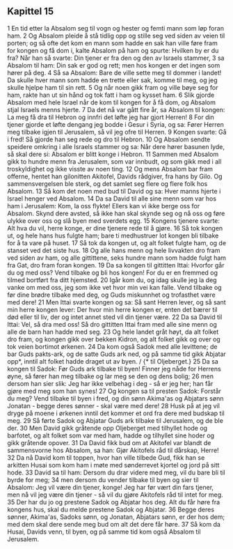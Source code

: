 ## Kapittel 15

1 En tid etter la Absalom seg til vogn og hester og femti mann som løp foran ham.
2 Og Absalom pleide å stå tidlig opp og stille seg ved siden av veien til porten; og så ofte det kom en mann som hadde en sak han ville føre fram for kongen og få dom i, kalte Absalom på ham og spurte: Hvilken by er du fra? Når han så svarte: Din tjener er fra den og den av Israels stammer,
3 sa Absalom til ham: Din sak er god og rett; men hos kongen er det ingen som hører på deg.
4 Så sa Absalom: Bare de ville sette meg til dommer i landet! Da skulle hver mann som hadde en trette eller sak, komme til meg, og jeg skulle hjelpe ham til sin rett.
5 Og når noen gikk fram og ville bøye seg for ham, rakte han ut sin hånd og tok fatt i ham og kysset ham.
6 Slik gjorde Absalom med hele Israel når de kom til kongen for å få dom, og Absalom stjal Israels menns hjerte.
7 Da det nå var gått fire år, sa Absalom til kongen: La meg få dra til Hebron og innfri det løfte jeg har gjort Herren!
8 For din tjener gjorde et løfte dengang jeg bodde i Gesur i Syria, og sa: Fører Herren meg tilbake igjen til Jerusalem, så vil jeg ofre til Herren.
9 Kongen svarte: Gå i fred! Så gjorde han seg rede og dro til Hebron.
10 Og Absalom sendte speidere omkring i alle Israels stammer og sa: Når dere hører basunen lyde, så skal dere si: Absalom er blitt konge i Hebron.
11 Sammen med Absalom gikk to hundre menn fra Jerusalem, som var innbudt, og som gikk med i all troskyldighet og ikke visste av noen ting.
12 Og mens Absalom bar fram offerne, hentet han gilonitten Akitofel, Davids rådgiver, fra hans by Gilo. Og sammensvergelsen ble sterk, og det samlet seg flere og flere folk hos Absalom.
13 Så kom det noen med bud til David og sa: Hver manns hjerte i Israel henger ved Absalom.
14 Da sa David til alle sine menn som var hos ham i Jerusalem: Kom, la oss flykte! Ellers kan vi ikke berge oss for Absalom. Skynd dere avsted, så ikke han skal skynde seg og nå oss og føre ulykke over oss og slå byen med sverdets egg.
15 Kongens tjenere svarte: Alt hva du vil, herre konge, er dine tjenere rede til å gjøre.
16 Så tok kongen ut, og hele hans hus fulgte ham; bare ti medhustruer lot kongen bli tilbake for å ta vare på huset.
17 Så tok da kongen ut, og alt folket fulgte ham, og de stanset ved det siste hus.
18 Og alle hans menn og hele livvakten dro fram ved siden av ham, og alle gittittene, seks hundre mann som hadde fulgt ham fra Gat, dro fram foran kongen.
19 Da sa kongen til gittitten Ittai: Hvorfor går du og med oss? Vend tilbake og bli hos kongen! For du er en fremmed og tilmed bortført fra ditt hjemsted.
20 Igår kom du, og idag skulle jeg la deg vanke om med oss, jeg som ikke vet hvor min vei kan falle. Vend tilbake og før dine brødre tilbake med deg, og Guds miskunnhet og trofasthet være med dere!
21 Men Ittai svarte kongen og sa: Så sant Herren lever, og så sant min herre kongen lever: Der hvor min herre kongen er, enten det bærer til død eller til liv, der og intet annet sted vil din tjener være.
22 Da sa David til Ittai: Vel, så dra med oss! Så dro gittitten Ittai fram med alle sine menn og alle de barn han hadde med seg.
23 Og hele landet gråt høyt, da alt folket dro fram, og kongen gikk over bekken Kidron, og alt folket gikk og over og tok veien bortimot ørkenen.
24 Da kom også Sadok med alle levittene; de bar Guds pakts-ark, og de satte Guds ark ned, og på samme tid gikk Abjatar opp*, inntil alt folket hadde draget ut av byen. / {* til Oljeberget.}
25 Da sa kongen til Sadok: Før Guds ark tilbake til byen! Finner jeg nåde for Herrens øyne, så fører han meg tilbake og lar meg se den og dens bolig;
26 men dersom han sier slik: Jeg har ikke velbehag i deg - så er jeg her; han får gjøre med meg som han synes!
27 Og kongen sa til presten Sadok: Forstår du meg? Vend tilbake til byen i fred, og din sønn Akima'as og Abjatars sønn Jonatan - begge deres sønner - skal være med dere!
28 Husk på at jeg vil dryge på moene i ørkenen inntil det kommer et ord fra dere med budskap til meg.
29 Så førte Sadok og Abjatar Guds ark tilbake til Jerusalem, og de ble der.
30 Men David gikk gråtende opp Oljeberget med tilhyllet hode og barfotet, og alt folket som var med ham, hadde og tilhyllet sine hoder og gikk gråtende opover.
31 Da David fikk bud om at Akitofel var blandt de sammensvorne hos Absalom, sa han: Gjør Akitofels råd til dårskap, Herre!
32 Da nå David kom til toppen, hvor han ville tilbede Gud, fikk han se arkitten Husai som kom ham i møte med sønderrevet kjortel og jord på sitt hode.
33 David sa til ham: Dersom du drar videre med meg, vil du bare bli til byrde for meg;
34 men dersom du vender tilbake til byen og sier til Absalom: Jeg vil være din tjener, konge! Jeg har før vært din fars tjener, men nå vil jeg være din tjener - så vil du gjøre Akitofels råd til intet for meg.
35 Der har du jo og prestene Sadok og Abjatar hos deg. Alt du får høre fra kongens hus, skal du melde prestene Sadok og Abjatar.
36 Begge deres sønner, Akima'as, Sadoks sønn, og Jonatan, Abjatars sønn, er der hos dem; med dem skal dere sende meg bud om alt det dere får høre.
37 Så kom da Husai, Davids venn, til byen, og på samme tid kom også Absalom til Jerusalem.
